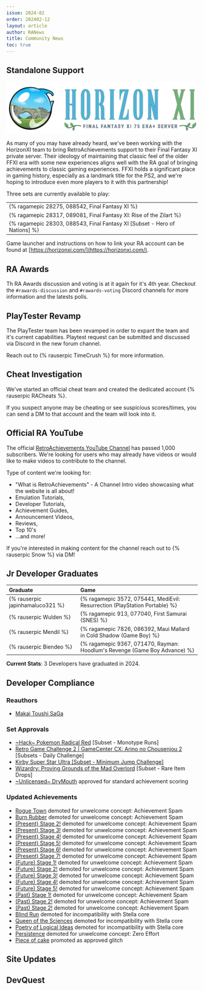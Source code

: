 ```yaml
---
issue: 2024-02
order: 202402-12
layout: article
author: RANews
title: Community News
toc: true
---
```


## Standalone Support

<p align="center">
  <img src="img/HXI.png" />
</p>

As many of you may have already heard, we've been working with the HorizonXI team to bring RetroAchievements support to their Final Fantasy XI private server. Their ideology of maintaining that classic feel of the older FFXI era with some new experiences aligns well with the RA goal of bringing achievements to classic gaming experiences. FFXI holds a significant place in gaming history, especially as a landmark title for the PS2, and we're hoping to introduce even more players to it with this partnership!

Three sets are currently available to play:

|                                                                            |
| -------------------------------------------------------------------------- |
| {% ragamepic 28275, 088542, Final Fantasy XI %}                            |
| {% ragamepic 28317, 089081, Final Fantasy XI: Rise of the Zilart %}        |
| {% ragamepic 28303, 088543, Final Fantasy XI [Subset - Hero of Nations] %} |

Game launcher and instructions on how to link your RA account can be found at [https://horizonxi.com/](https://horizonxi.com/).

## RA Awards

Th RA Awards discussion and voting is at it again for it's 4th year. Checkout the `#rawards-discussion` and `#rawards-voting` Discord channels for more information and the latests polls.

## PlayTester Revamp

The PlayTester team has been revamped in order to expant the team and it's current capabilities. Playtest request can be submitted and discussed via Discord in the new forum channel.

Reach out to {% rauserpic TimeCrush %} for more information.

## Cheat Investigation

We've started an official cheat team and created the dedicated account {% rauserpic RACheats %}.

If you suspect anyone may be cheating or see suspicious scores/times, you can send a DM to that account and the team will look into it.

## Official RA YouTube

The official [RetroAchievements YouTube Channel](https://www.youtube.com/@retrocheevos) has passed 1,000 subscribers. We're looking for users who may already have videos or would like to make videos to contribute to the channel.

Type of content we're looking for:
- "What is RetroAchievements" - A Channel Intro video showcasing what the website is all about!
- Emulation Tutorials,
- Developer Tutorials,
- Achievement Guides,
- Announcement Videos,
- Reviews,
- Top 10's
- ...and more!

If you're interested in making content for the channel reach out to {% rauserpic Snow %} via DM!


## Jr Developer Graduates

| Graduate                         | Game                                                                        |
| :------------------------------- | :-------------------------------------------------------------------------- |
| {% rauserpic japinhamaluco321 %} | {% ragamepic 3572, 075441, MediEvil: Resurrection (PlayStation Portable) %} |
| {% rauserpic Wulden %}           | {% ragamepic 913, 077040, First Samurai (SNES) %}                           |
| {% rauserpic Mendil %}           | {% ragamepic 7826, 086392, Maui Mallard in Cold Shadow (Game Boy) %}        |
| {% rauserpic Biendeo %}          | {% ragamepic 9367, 071470, Rayman: Hoodlum's Revenge (Game Boy Advance) %}  |

**Current Stats**: 3 Developers have graduated in 2024.


## Developer Compliance

### Reauthors
* [Makai Toushi SaGa](https://retroachievements.org/game/14602)

### Set Approvals
* [~Hack~ Pokemon Radical Red](https://retroachievements.org/game/17361) [Subset - Monotype Runs]
* [Retro Game Challenge 2 \| GameCenter CX: Arino no Chousenjou 2](https://retroachievements.org/game/3110) [Subsets - Daily Challenge]
* [Kirby Super Star Ultra [Subset - Minimum Jump Challenge]](https://retroachievements.org/game/28240)
* [Wizardry: Proving Grounds of the Mad Overlord](https://retroachievements.org/game/2081) [Subset - Rare Item Drops]
* [~Unlicensed~ DryMouth](https://retroachievements.org/game/26736) approved for standard achievement scoring

### Updated Achievements
* [Rogue Town](https://retroachievements.org/achievement/6343) demoted for unwelcome concept: Achievement Spam
* [Burn Rubber](https://retroachievements.org/achievement/6347) demoted for unwelcome concept: Achievement Spam
* [(Present) Stage 2!](https://retroachievements.org/achievement/15467) demoted for unwelcome concept: Achievement Spam
* [(Present) Stage 3!](https://retroachievements.org/achievement/15468) demoted for unwelcome concept: Achievement Spam
* [(Present) Stage 4!](https://retroachievements.org/achievement/15469) demoted for unwelcome concept: Achievement Spam
* [(Present) Stage 5!](https://retroachievements.org/achievement/15470) demoted for unwelcome concept: Achievement Spam
* [(Present) Stage 6!](https://retroachievements.org/achievement/15471) demoted for unwelcome concept: Achievement Spam
* [(Present) Stage 7!](https://retroachievements.org/achievement/15472) demoted for unwelcome concept: Achievement Spam
* [(Future) Stage 1!](https://retroachievements.org/achievement/15488) demoted for unwelcome concept: Achievement Spam
* [(Future) Stage 2!](https://retroachievements.org/achievement/15489) demoted for unwelcome concept: Achievement Spam
* [(Future) Stage 3!](https://retroachievements.org/achievement/15490) demoted for unwelcome concept: Achievement Spam
* [(Future) Stage 4!](https://retroachievements.org/achievement/15491) demoted for unwelcome concept: Achievement Spam
* [(Future) Stage 5!](https://retroachievements.org/achievement/15492) demoted for unwelcome concept: Achievement Spam
* [(Past) Stage 1!](https://retroachievements.org/achievement/15506) demoted for unwelcome concept: Achievement Spam
* [(Past) Stage 2!](https://retroachievements.org/achievement/15507) demoted for unwelcome concept: Achievement Spam
* [(Past) Stage 2!](https://retroachievements.org/achievement/15508) demoted for unwelcome concept: Achievement Spam
* [Blind Run](https://retroachievements.org/achievement/58096) demoted for incompatibility with Stella core
* [Queen of the Sciences](https://retroachievements.org/achievement/129811) demoted for incompatibility with Stella core
* [Poetry of Logical Ideas](https://retroachievements.org/achievement/129812) demoted for incompatibility with Stella core
* [Persistence](https://retroachievements.org/achievement/50349) demoted for unwelcome concept: Zero Effort
* [Piece of cake](https://retroachievements.org/achievement/67270) promoted as approved glitch

## Site Updates

## DevQuest
